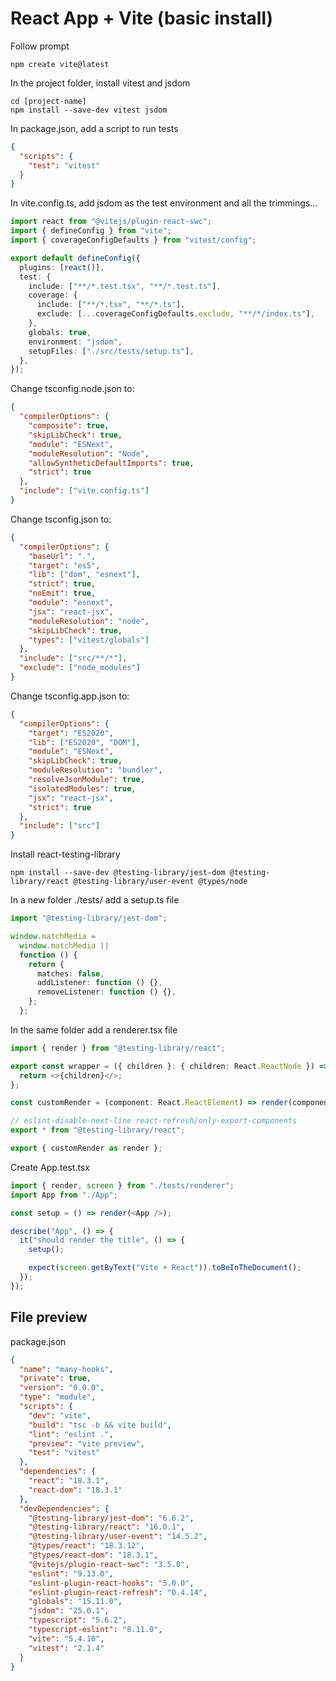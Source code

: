 # React App + Vite (basic install)

Follow prompt

```shell
npm create vite@latest
```

In the project folder, install vitest and jsdom

```shell
cd [project-name]
npm install --save-dev vitest jsdom
```

In package.json, add a script to run tests

```json
{
  "scripts": {
    "test": "vitest"
  }
}
```

In vite.config.ts, add jsdom as the test environment and all the trimmings...

```ts
import react from "@vitejs/plugin-react-swc";
import { defineConfig } from "vite";
import { coverageConfigDefaults } from "vitest/config";

export default defineConfig({
  plugins: [react()],
  test: {
    include: ["**/*.test.tsx", "**/*.test.ts"],
    coverage: {
      include: ["**/*.tsx", "**/*.ts"],
      exclude: [...coverageConfigDefaults.exclude, "**/*/index.ts"],
    },
    globals: true,
    environment: "jsdom",
    setupFiles: ["./src/tests/setup.ts"],
  },
});
```

Change tsconfig.node.json to:

```json
{
  "compilerOptions": {
    "composite": true,
    "skipLibCheck": true,
    "module": "ESNext",
    "moduleResolution": "Node",
    "allowSyntheticDefaultImports": true,
    "strict": true
  },
  "include": ["vite.config.ts"]
}
```

Change tsconfig.json to:

```json
{
  "compilerOptions": {
    "baseUrl": ".",
    "target": "es5",
    "lib": ["dom", "esnext"],
    "strict": true,
    "noEmit": true,
    "module": "esnext",
    "jsx": "react-jsx",
    "moduleResolution": "node",
    "skipLibCheck": true,
    "types": ["vitest/globals"]
  },
  "include": ["src/**/*"],
  "exclude": ["node_modules"]
}
```

Change tsconfig.app.json to:

```json
{
  "compilerOptions": {
    "target": "ES2020",
    "lib": ["ES2020", "DOM"],
    "module": "ESNext",
    "skipLibCheck": true,
    "moduleResolution": "bundler",
    "resolveJsonModule": true,
    "isolatedModules": true,
    "jsx": "react-jsx",
    "strict": true
  },
  "include": ["src"]
}
```

Install react-testing-library

```shell
npm install --save-dev @testing-library/jest-dom @testing-library/react @testing-library/user-event @types/node
```

In a new folder ./tests/ add a setup.ts file

```ts
import "@testing-library/jest-dom";

window.matchMedia =
  window.matchMedia ||
  function () {
    return {
      matches: false,
      addListener: function () {},
      removeListener: function () {},
    };
  };
```

In the same folder add a renderer.tsx file

```ts
import { render } from "@testing-library/react";

export const wrapper = ({ children }: { children: React.ReactNode }) => {
  return <>{children}</>;
};

const customRender = (component: React.ReactElement) => render(component, { wrapper });

// eslint-disable-next-line react-refresh/only-export-components
export * from "@testing-library/react";

export { customRender as render };
```

Create App.test.tsx

```ts
import { render, screen } from "./tests/renderer";
import App from "./App";

const setup = () => render(<App />);

describe("App", () => {
  it("should render the title", () => {
    setup();

    expect(screen.getByText("Vite + React")).toBeInTheDocument();
  });
});
```

## File preview

package.json

```json
{
  "name": "many-hooks",
  "private": true,
  "version": "0.0.0",
  "type": "module",
  "scripts": {
    "dev": "vite",
    "build": "tsc -b && vite build",
    "lint": "eslint .",
    "preview": "vite preview",
    "test": "vitest"
  },
  "dependencies": {
    "react": "18.3.1",
    "react-dom": "18.3.1"
  },
  "devDependencies": {
    "@testing-library/jest-dom": "6.6.2",
    "@testing-library/react": "16.0.1",
    "@testing-library/user-event": "14.5.2",
    "@types/react": "18.3.12",
    "@types/react-dom": "18.3.1",
    "@vitejs/plugin-react-swc": "3.5.0",
    "eslint": "9.13.0",
    "eslint-plugin-react-hooks": "5.0.0",
    "eslint-plugin-react-refresh": "0.4.14",
    "globals": "15.11.0",
    "jsdom": "25.0.1",
    "typescript": "5.6.2",
    "typescript-eslint": "8.11.0",
    "vite": "5.4.10",
    "vitest": "2.1.4"
  }
}
```
